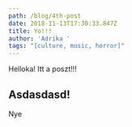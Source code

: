 ```yaml
---
path: /blog/4th-post
date: 2018-11-13T17:30:33.847Z
title: Yo!!!
author: 'Adrika '
tags: "[culture, music, horror]"
---
```

Helloka! Itt a poszt!!!

## Asdasdasd!



Nye
